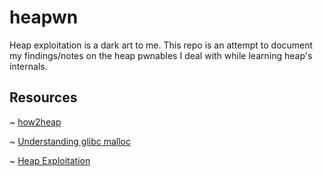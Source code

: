 # heapwn
Heap exploitation is a dark art to me. This repo is an attempt to document my findings/notes on the heap pwnables I deal with while learning heap's internals. 

## Resources

~ [how2heap](https://github.com/shellphish/how2heap)

~ [Understanding glibc malloc](https://sploitfun.wordpress.com/2015/02/10/understanding-glibc-malloc/)

~ [Heap Exploitation](https://heap-exploitation.dhavalkapil.com/)
